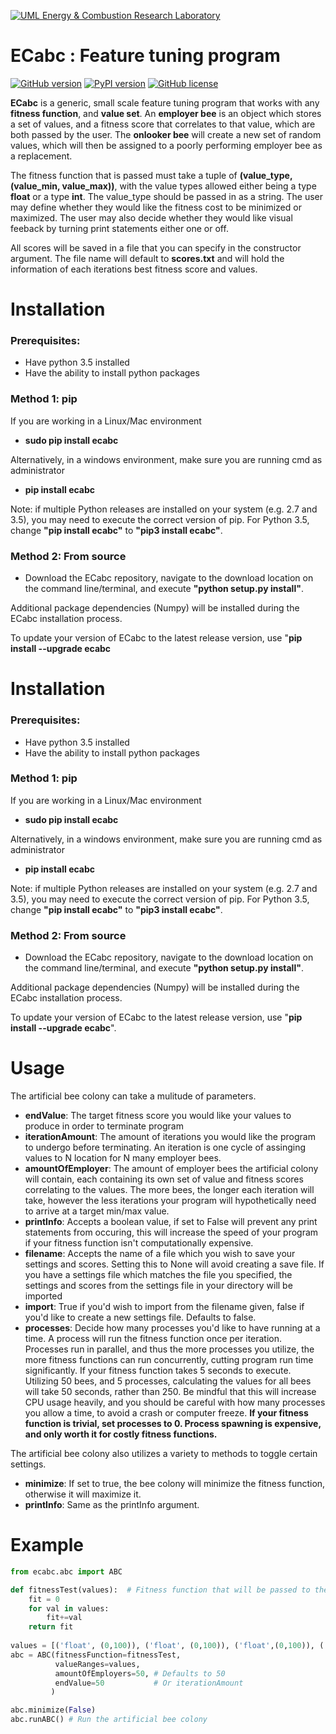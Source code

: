 [![UML Energy & Combustion Research Laboratory](http://faculty.uml.edu/Hunter_Mack/uploads/9/7/1/3/97138798/1481826668_2.png)](http://faculty.uml.edu/Hunter_Mack/)

# ECabc : Feature tuning program 

[![GitHub version](https://badge.fury.io/gh/ECRL%2Fecabc.svg)](https://badge.fury.io/gh/ECRL%2Fecabc.svg)
[![PyPI version](https://badge.fury.io/py/ECabc.svg)](https://badge.fury.io/py/ECabc)
[![GitHub license](https://img.shields.io/badge/license-MIT-blue.svg)](https://github.com/ECRL/Artificial-Bee-Colony/blob/master/LICENSE)

**ECabc** is a generic, small scale feature tuning program that works with any **fitness function**, and **value set**. An **employer bee** is an object which stores a set of values, and a fitness score that correlates to that value, which are both passed by the user. The **onlooker bee** will create a new set of random values, which will then be assigned to a poorly performing employer bee as a replacement. 

The fitness function that is passed must take a tuple of **(value_type, (value_min, value_max))**, with the value types allowed either being a type **float** or a type **int**. The value_type should be passed in as a string. The user may define whether they would like the fitness cost to be minimized or maximized. The user may also decide whether they would like visual feeback by turning print statements either one or off.

All scores will be saved in a file that you can specify in the constructor argument. The file name will default to **scores.txt** and will hold the information of each iterations best fitness score and values.

# Installation

### Prerequisites:
- Have python 3.5 installed
- Have the ability to install python packages

### Method 1: pip
If you are working in a Linux/Mac environment
- **sudo pip install ecabc**

Alternatively, in a windows environment, make sure you are running cmd as administrator
- **pip install ecabc**

Note: if multiple Python releases are installed on your system (e.g. 2.7 and 3.5), you may need to execute the correct version of pip. For Python 3.5, change **"pip install ecabc"** to **"pip3 install ecabc"**.

### Method 2: From source
- Download the ECabc repository, navigate to the download location on the command line/terminal, and execute 
**"python setup.py install"**. 

Additional package dependencies (Numpy) will be installed during the ECabc installation process.

To update your version of ECabc to the latest release version, use "**pip install --upgrade ecabc**

# Installation

### Prerequisites:
- Have python 3.5 installed
- Have the ability to install python packages

### Method 1: pip
If you are working in a Linux/Mac environment
- **sudo pip install ecabc**

Alternatively, in a windows environment, make sure you are running cmd as administrator
- **pip install ecabc**

Note: if multiple Python releases are installed on your system (e.g. 2.7 and 3.5), you may need to execute the correct version of pip. For Python 3.5, change **"pip install ecabc"** to **"pip3 install ecabc"**.

### Method 2: From source
- Download the ECabc repository, navigate to the download location on the command line/terminal, and execute 
**"python setup.py install"**. 

Additional package dependencies (Numpy) will be installed during the ECabc installation process.

To update your version of ECabc to the latest release version, use "**pip install --upgrade ecabc**".

# Usage

The artificial bee colony can take a mulitude of parameters.
- **endValue**: The target fitness score you would like your values to produce in order to terminate program
- **iterationAmount**: The amount of iterations you would like the program to undergo before terminating. An iteration is one cycle of assinging values to N location for N many employer bees.
- **amountOfEmployer**: The amount of employer bees the artificial colony will contain, each containing its own set of value and fitness scores correlating to the values. The more bees, the longer each iteration will take, however the less iterations your program will hypothetically need to arrive at a target min/max value.
- **printInfo**: Accepts a boolean value, if set to False will prevent any print statements from occuring, this will increase the speed of your program if your fitness function isn't computationally expensive.
- **filename**: Accepts the name of a file which you wish to save your settings and scores. Setting this to None will avoid creating a save file. If you have a settings file which matches the file you specified, the settings and scores from the settings file in your directory will be imported
- **import**: True if you'd wish to import from the filename given, false if you'd like to create a new settings file. Defaults to false.
- **processes**: Decide how many processes you'd like to have running at a time. A process will run the fitness function once per iteration. Processes run in parallel, and thus the more processes you utilize, the more fitness functions can run concurrently, cutting program run time significantly. If your fitness function takes 5 seconds to execute. Utilizing 50 bees, and 5 processes, calculating the values for all bees will take 50 seconds, rather than 250. Be mindful that this will increase CPU usage heavily, and you should be careful with how many processes you allow a time, to avoid a crash or computer freeze. **If your fitness function is trivial, set processes to 0. Process spawning is expensive, and only worth it for costly fitness functions.** 

The artificial bee colony also utilizes a variety to methods to toggle certain settings.
- **minimize**: If set to true, the bee colony will minimize the fitness function, otherwise it will maximize it.
- **printInfo**: Same as the printInfo argument.

# Example

```python
from ecabc.abc import ABC

def fitnessTest(values):  # Fitness function that will be passed to the abc
    fit = 0
    for val in values:
        fit+=val
    return fit
  
values = [('float', (0,100)), ('float', (0,100)), ('float',(0,100)), ('float', (0, 10000))]  # Value type/ranges that will be passed to the abc
abc = ABC(fitnessFunction=fitnessTest, 
          valueRanges=values, 
          amountOfEmployers=50, # Defaults to 50
          endValue=50           # Or iterationAmount
         )

abc.minimize(False)         
abc.runABC() # Run the artificial bee colony
```


